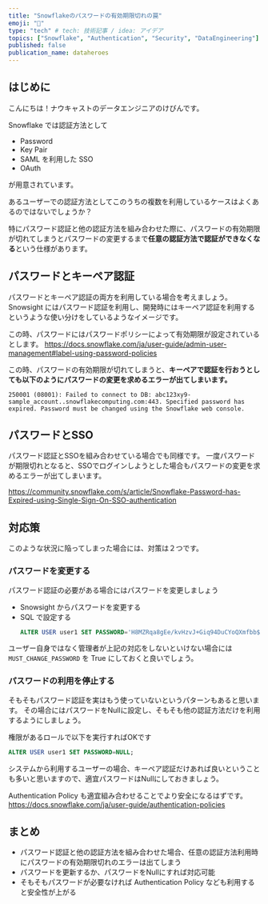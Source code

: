 ```yaml
---
title: "Snowflakeのパスワードの有効期限切れの罠"
emoji: "👻"
type: "tech" # tech: 技術記事 / idea: アイデア
topics: ["Snowflake", "Authentication", "Security", "DataEngineering"]
published: false
publication_name: dataheroes
---
```


## はじめに

こんにちは！ナウキャストのデータエンジニアのけびんです。

Snowflake では認証方法として

* Password
* Key Pair
* SAML を利用した SSO
* OAuth

が用意されています。

あるユーザーでの認証方法としてこのうちの複数を利用しているケースはよくあるのではないでしょうか？

特にパスワード認証と他の認証方法を組み合わせた際に、パスワードの有効期限が切れてしまうとパスワードの変更するまで**任意の認証方法で認証ができなくなる**という仕様があります。


## パスワードとキーペア認証

パスワードとキーペア認証の両方を利用している場合を考えましょう。
Snowsight にはパスワード認証を利用し、開発時にはキーペア認証を利用するというような使い分けをしているようなイメージです。

この時、パスワードにはパスワードポリシーによって有効期限が設定されているとします。
https://docs.snowflake.com/ja/user-guide/admin-user-management#label-using-password-policies


この時、パスワードの有効期限が切れてしまうと、**キーペアで認証を行おうとしても以下のようにパスワードの変更を求めるエラーが出てしまいます。**
```
250001 (08001): Failed to connect to DB: abc123xy9-sample_account..snowflakecomputing.com:443. Specified password has expired. Password must be changed using the Snowflake web console.
```


## パスワードとSSO

パスワード認証とSSOを組み合わせている場合でも同様です。
一度パスワードが期限切れとなると、SSOでログインしようとした場合もパスワードの変更を求めるエラーが出てしまいます。

https://community.snowflake.com/s/article/Snowflake-Password-has-Expired-using-Single-Sign-On-SSO-authentication


## 対応策

このような状況に陥ってしまった場合には、対策は２つです。


### パスワードを変更する

パスワード認証の必要がある場合にはパスワードを変更しましょう

* Snowsight からパスワードを変更する
* SQL で設定する
    ```sql
    ALTER USER user1 SET PASSWORD='H8MZRqa8gEe/kvHzvJ+Giq94DuCYoQXmfbb$Xnt' MUST_CHANGE_PASSWORD = TRUE;
    ```

ユーザー自身ではなく管理者が上記の対応をしないといけない場合には `MUST_CHANGE_PASSWORD` を True にしておくと良いでしょう。


### パスワードの利用を停止する

そもそもパスワード認証を実はもう使っていないというパターンもあると思います。
その場合にはパスワードをNullに設定し、そもそも他の認証方法だけを利用するようにしましょう。

権限があるロールで以下を実行すればOKです
```sql
ALTER USER user1 SET PASSWORD=NULL;
```

システムから利用するユーザーの場合、キーペア認証だけあれば良いということも多いと思いますので、適宜パスワードはNullにしておきましょう。

Authentication Policy も適宜組み合わせることでより安全になるはずです。
https://docs.snowflake.com/ja/user-guide/authentication-policies


## まとめ


* パスワード認証と他の認証方法を組み合わせた場合、任意の認証方法利用時にパスワードの有効期限切れのエラーは出てしまう
* パスワードを更新するか、パスワードをNullにすれば対応可能
* そもそもパスワードが必要なければ Authentication Policy なども利用すると安全性が上がる